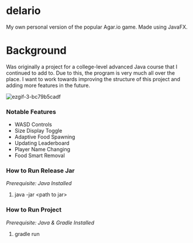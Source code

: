 # delario
My own personal version of the popular Agar.io game.
Made using JavaFX.

# Background
Was originally a project for a college-level advanced Java course that I continued to add to. Due to this, the program is very much all over the place. I want to work towards improving the structure of this project and adding more features in the future.

![ezgif-3-bc79b5cadf](https://github.com/delbertina/delario/assets/6349928/0ed94b5e-46de-4beb-b2eb-74c2af27cf87)

### Notable Features
* WASD Controls
* Size Display Toggle
* Adaptive Food Spawning
* Updating Leaderboard
* Player Name Changing
* Food Smart Removal

### How to Run Release Jar
*Prerequisite: Java Installed*
1. java -jar <path to jar\>

### How to Run Project
*Prerequisite: Java & Gradle Installed*
1. gradle run
